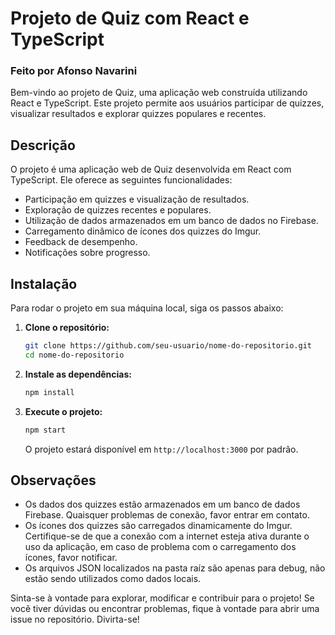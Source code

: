 # Projeto de Quiz com React e TypeScript
### Feito por Afonso Navarini
Bem-vindo ao projeto de Quiz, uma aplicação web construída utilizando React e TypeScript. Este projeto permite aos usuários participar de quizzes, visualizar resultados e explorar quizzes populares e recentes.

## Descrição

O projeto é uma aplicação web de Quiz desenvolvida em React com TypeScript. Ele oferece as seguintes funcionalidades:

- Participação em quizzes e visualização de resultados.
- Exploração de quizzes recentes e populares.
- Utilização de dados armazenados em um banco de dados no Firebase.
- Carregamento dinâmico de ícones dos quizzes do Imgur.
- Feedback de desempenho.
- Notificações sobre progresso.

## Instalação

Para rodar o projeto em sua máquina local, siga os passos abaixo:

1. **Clone o repositório:**
   ```bash
   git clone https://github.com/seu-usuario/nome-do-repositorio.git
   cd nome-do-repositorio
   ```

2. **Instale as dependências:**
   ```bash
   npm install
   ```

3. **Execute o projeto:**
   ```bash
   npm start
   ```
   O projeto estará disponível em `http://localhost:3000` por padrão.

## Observações

- Os dados dos quizzes estão armazenados em um banco de dados Firebase. Quaisquer problemas de conexão, favor entrar em contato.
- Os ícones dos quizzes são carregados dinamicamente do Imgur. Certifique-se de que a conexão com a internet esteja ativa durante o uso da aplicação, em caso de problema com o carregamento dos ícones, favor notificar.
- Os arquivos JSON localizados na pasta raíz são apenas para debug, não estão sendo utilizados como dados locais.

Sinta-se à vontade para explorar, modificar e contribuir para o projeto! Se você tiver dúvidas ou encontrar problemas, fique à vontade para abrir uma issue no repositório. Divirta-se!
